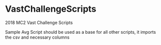 # VastChallengeScripts
2018 MC2 Vast Challenge Scripts

Sample Avg Script should be used as a base for all other scripts, it imports the csv and necessary columns
